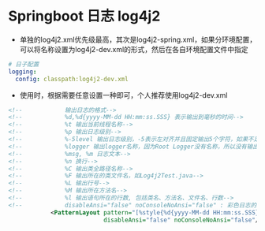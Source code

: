 # Springboot 日志 log4j2 
* 单独的log4j2.xml优先级最高，其次是log4j2-spring.xml，如果分环境配置，可以将名称设置为log4j2-dev.xml的形式，然后在各自环境配置文件中指定
```yaml
# 日子配置
logging:
  config: classpath:log4j2-dev.xml
```
* 使用时，根据需要任意设置一种即可，个人推荐使用log4j2-dev.xml

```xml
<!--            输出日志的格式-->
<!--            %d,%d{yyyy-MM-dd HH:mm:ss.SSS} 表示输出到毫秒的时间-->
<!--            %t 输出当前线程名称-->
<!--            %p 输出日志级别-->
<!--            %-5level 输出日志级别，-5表示左对齐并且固定输出5个字符，如果不足在右边补0-->
<!--            %logger 输出logger名称，因为Root Logger没有名称，所以没有输出-->
<!--            %msg, %m 日志文本-->
<!--            %n 换行-->
<!--            %C 输出类全路径名称-->
<!--            %F 输出所在的类文件名，如Log4j2Test.java-->
<!--            %L 输出行号-->
<!--            %M 输出所在方法名-->
<!--            %l 输出语句所在的行数, 包括类名、方法名、文件名、行数-->
<!--            disableAnsi="false" noConsoleNoAnsi="false" : 彩色日志的效果，实测不设置也可以彩色输出，应该是默认值-->
            <PatternLayout pattern="[%style{%d{yyyy-MM-dd HH:mm:ss.SSS}}{green}] [%highlight{%-5level}] [%style{%t}{blue}] - %style{%C}{bright,magenta} - %L : %style{%m%n}{cyan}%style{%throwable}{red}"
                           disableAnsi="false" noConsoleNoAnsi="false"/>

```


